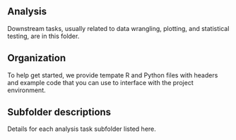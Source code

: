 ## Analysis

Downstream tasks, usually related to data wrangling, plotting, and statistical testing, are in this folder.

<!-- Any notes you may want to add to the public audience about how analyses were done -->

## Organization

To help get started, we provide tempate R and Python files with headers and example code that you can use to interface with the project environment.

<!-- TODO add links / descriptions here
 -->

## Subfolder descriptions

<!-- leave the subfolder descriptions header here it makes the GitHub action work! -->

Details for each analysis task subfolder listed here.

<!-- * [dummy_analysis] -->
